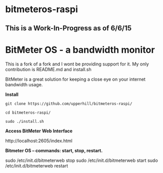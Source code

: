 # bitmeteros-raspi
## This is a Work-In-Progress as of 6/6/15

BitMeter OS - a bandwidth monitor 
====================================================

This is a fork of a fork and I wont be providing support for it. My only contribution is README.md and install.sh

BitMeter is a great solution for keeping a close eye on your internet bandwidth usage.

**Install**
```shell
git clone https://github.com/upperhill/bitmeteros-raspi/

cd bitmeteros-raspi/

sudo ./install.sh

```
**Access BitMeter Web Interface**

 http://localhost:2605/index.html


**Bitmeter OS – commands: start, stop, restart.**

 sudo /etc/init.d/bitmeterweb stop
 sudo /etc/init.d/bitmeterweb start
 sudo /etc/init.d/bitmeterweb restart



